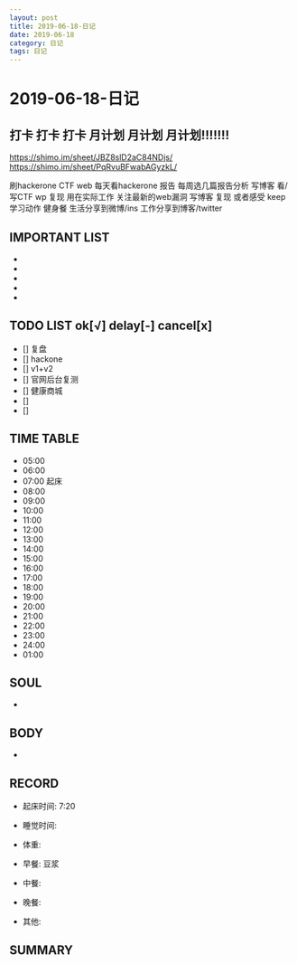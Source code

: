 ```yaml
---
layout: post
title: 2019-06-18-日记
date: 2019-06-18
category: 日记
tags: 日记
---
```

# 2019-06-18-日记
## 打卡 打卡 打卡 月计划 月计划 月计划!!!!!!!
https://shimo.im/sheet/JBZ8slD2aC84NDjs/
https://shimo.im/sheet/PqRvuBFwabAGyzkL/
 
刷hackerone CTF web
每天看hackerone 报告
每周选几篇报告分析 写博客
看/写CTF wp 复现 用在实际工作
关注最新的web漏洞 写博客 复现 或者感受
keep 学习动作
健身餐 
生活分享到微博/ins
工作分享到博客/twitter
 
## IMPORTANT LIST
 
* 
* 
* 
* 
* 
 
## TODO LIST ok[√] delay[-]  cancel[x]
 
* [] 复盘
* [] hackone
* [] v1+v2
* [] 官网后台复测
* [] 健康商城
* [] 
* [] 
 
## TIME TABLE
 
* 05:00 
* 06:00 
* 07:00 起床
* 08:00 
* 09:00 
* 10:00 
* 11:00 
* 12:00 
* 13:00 
* 14:00 
* 15:00 
* 16:00 
* 17:00 
* 18:00 
* 19:00 
* 20:00 
* 21:00 
* 22:00 
* 23:00 
* 24:00 
* 01:00 
 
## SOUL
 
* 
 
## BODY
 
* 
 
## RECORD
 
* 起床时间:  7:20
* 睡觉时间:  
 
* 体重:  
 
* 早餐:  豆浆
* 中餐:  
* 晚餐:  
* 其他:  
 
## SUMMARY
 
 
